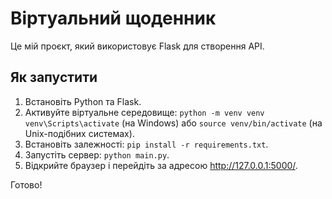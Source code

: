 # Віртуальний щоденник

Це мій проєкт, який використовує Flask для створення API.

## Як запустити

1. Встановіть Python та Flask.
2. Активуйте віртуальне середовище: `python -m venv venv` `venv\Scripts\activate` (на Windows) або `source venv/bin/activate` (на Unix-подібних системах).
3. Встановіть залежності: `pip install -r requirements.txt`.
4. Запустіть сервер: `python main.py`.
5. Відкрийте браузер і перейдіть за адресою http://127.0.0.1:5000/.

Готово!
